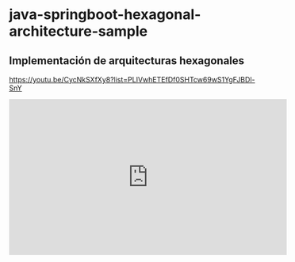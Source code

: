 # java-springboot-hexagonal-architecture-sample

## Implementación de arquitecturas hexagonales

https://youtu.be/CycNkSXfXy8?list=PLIVwhETEfDf0SHTcw69wS1YgFJBDl-SnY

<iframe width="560" height="315" src="https://www.youtube.com/embed/CycNkSXfXy8" title="YouTube video player" frameborder="0" allow="accelerometer; autoplay; clipboard-write; encrypted-media; gyroscope; picture-in-picture" allowfullscreen></iframe>
